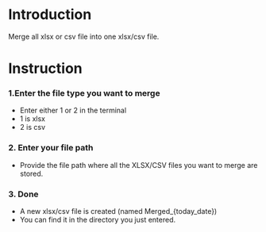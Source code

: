 # Introduction
Merge all xlsx or csv file into one xlsx/csv file.

# Instruction
### 1.Enter the file type you want to merge

- Enter either 1 or 2 in the terminal
- 1 is xlsx
- 2 is csv

### 2. Enter your file path

- Provide the file path where all the XLSX/CSV files you want to merge are stored.

### 3. Done

- A new xlsx/csv file is created (named Merged_{today_date})
- You can find it in the directory you just entered.